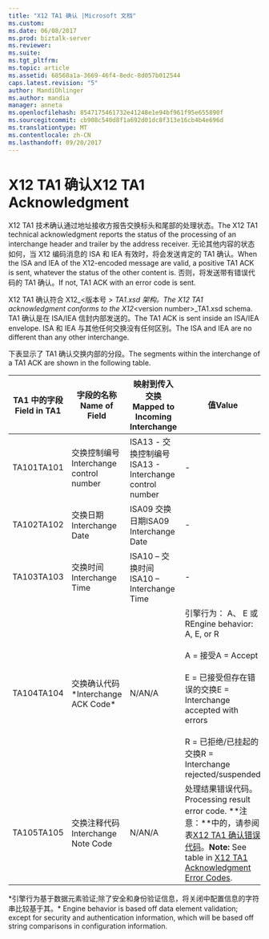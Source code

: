 ```yaml
---
title: "X12 TA1 确认 |Microsoft 文档"
ms.custom: 
ms.date: 06/08/2017
ms.prod: biztalk-server
ms.reviewer: 
ms.suite: 
ms.tgt_pltfrm: 
ms.topic: article
ms.assetid: 68568a1a-3669-46f4-8edc-8d057b012544
caps.latest.revision: "5"
author: MandiOhlinger
ms.author: mandia
manager: anneta
ms.openlocfilehash: 8547175461732e41248e1e94bf961f95e655890f
ms.sourcegitcommit: cb908c540d8f1a692d01dc8f313e16cb4b4e696d
ms.translationtype: MT
ms.contentlocale: zh-CN
ms.lasthandoff: 09/20/2017
---
```

# <a name="x12-ta1-acknowledgment"></a><span data-ttu-id="0a890-102">X12 TA1 确认</span><span class="sxs-lookup"><span data-stu-id="0a890-102">X12 TA1 Acknowledgment</span></span>
<span data-ttu-id="0a890-103">X12 TA1 技术确认通过地址接收方报告交换标头和尾部的处理状态。</span><span class="sxs-lookup"><span data-stu-id="0a890-103">The X12 TA1 technical acknowledgment reports the status of the processing of an interchange header and trailer by the address receiver.</span></span> <span data-ttu-id="0a890-104">无论其他内容的状态如何，当 X12 编码消息的 ISA 和 IEA 有效时，将会发送肯定的 TA1 确认。</span><span class="sxs-lookup"><span data-stu-id="0a890-104">When the ISA and IEA of the X12-encoded message are valid, a positive TA1 ACK is sent, whatever the status of the other content is.</span></span> <span data-ttu-id="0a890-105">否则，将发送带有错误代码的 TA1 确认。</span><span class="sxs-lookup"><span data-stu-id="0a890-105">If not, TA1 ACK with an error code is sent.</span></span>  
  
 <span data-ttu-id="0a890-106">X12 TA1 确认符合 X12_\<版本号 > _TA1.xsd 架构。</span><span class="sxs-lookup"><span data-stu-id="0a890-106">The X12 TA1 acknowledgment conforms to the X12_\<version number>_TA1.xsd schema.</span></span> <span data-ttu-id="0a890-107">TA1 确认是在 ISA/IEA 信封内部发送的。</span><span class="sxs-lookup"><span data-stu-id="0a890-107">The TA1 ACK is sent inside an ISA/IEA envelope.</span></span> <span data-ttu-id="0a890-108">ISA 和 IEA 与其他任何交换没有任何区别。</span><span class="sxs-lookup"><span data-stu-id="0a890-108">The ISA and IEA are no different than any other interchange.</span></span>  
  
 <span data-ttu-id="0a890-109">下表显示了 TA1 确认交换内部的分段。</span><span class="sxs-lookup"><span data-stu-id="0a890-109">The segments within the interchange of a TA1 ACK are shown in the following table.</span></span>  
  
|<span data-ttu-id="0a890-110">TA1 中的字段</span><span class="sxs-lookup"><span data-stu-id="0a890-110">Field in TA1</span></span>|<span data-ttu-id="0a890-111">字段的名称</span><span class="sxs-lookup"><span data-stu-id="0a890-111">Name of Field</span></span>|<span data-ttu-id="0a890-112">映射到传入交换</span><span class="sxs-lookup"><span data-stu-id="0a890-112">Mapped to Incoming Interchange</span></span>|<span data-ttu-id="0a890-113">值</span><span class="sxs-lookup"><span data-stu-id="0a890-113">Value</span></span>|  
|------------------|-------------------|------------------------------------|-----------|  
|<span data-ttu-id="0a890-114">TA101</span><span class="sxs-lookup"><span data-stu-id="0a890-114">TA101</span></span>|<span data-ttu-id="0a890-115">交换控制编号</span><span class="sxs-lookup"><span data-stu-id="0a890-115">Interchange control number</span></span>|<span data-ttu-id="0a890-116">ISA13 - 交换控制编号</span><span class="sxs-lookup"><span data-stu-id="0a890-116">ISA13 - Interchange control number</span></span>|-|  
|<span data-ttu-id="0a890-117">TA102</span><span class="sxs-lookup"><span data-stu-id="0a890-117">TA102</span></span>|<span data-ttu-id="0a890-118">交换日期</span><span class="sxs-lookup"><span data-stu-id="0a890-118">Interchange Date</span></span>|<span data-ttu-id="0a890-119">ISA09 交换日期</span><span class="sxs-lookup"><span data-stu-id="0a890-119">ISA09 Interchange Date</span></span>|-|  
|<span data-ttu-id="0a890-120">TA103</span><span class="sxs-lookup"><span data-stu-id="0a890-120">TA103</span></span>|<span data-ttu-id="0a890-121">交换时间</span><span class="sxs-lookup"><span data-stu-id="0a890-121">Interchange Time</span></span>|<span data-ttu-id="0a890-122">ISA10 – 交换时间</span><span class="sxs-lookup"><span data-stu-id="0a890-122">ISA10 – Interchange Time</span></span>|-|  
|<span data-ttu-id="0a890-123">TA104</span><span class="sxs-lookup"><span data-stu-id="0a890-123">TA104</span></span>|<span data-ttu-id="0a890-124">交换确认代码*</span><span class="sxs-lookup"><span data-stu-id="0a890-124">Interchange ACK Code*</span></span>|<span data-ttu-id="0a890-125">N/A</span><span class="sxs-lookup"><span data-stu-id="0a890-125">N/A</span></span>|<span data-ttu-id="0a890-126">引擎行为： A、 E 或 R</span><span class="sxs-lookup"><span data-stu-id="0a890-126">Engine behavior: A, E, or R</span></span><br /><br /> <span data-ttu-id="0a890-127">A = 接受</span><span class="sxs-lookup"><span data-stu-id="0a890-127">A = Accept</span></span><br /><br /> <span data-ttu-id="0a890-128">E = 已接受但存在错误的交换</span><span class="sxs-lookup"><span data-stu-id="0a890-128">E = Interchange accepted with errors</span></span><br /><br /> <span data-ttu-id="0a890-129">R = 已拒绝/已挂起的交换</span><span class="sxs-lookup"><span data-stu-id="0a890-129">R = Interchange rejected/suspended</span></span>|  
|<span data-ttu-id="0a890-130">TA105</span><span class="sxs-lookup"><span data-stu-id="0a890-130">TA105</span></span>|<span data-ttu-id="0a890-131">交换注释代码</span><span class="sxs-lookup"><span data-stu-id="0a890-131">Interchange Note Code</span></span>|<span data-ttu-id="0a890-132">N/A</span><span class="sxs-lookup"><span data-stu-id="0a890-132">N/A</span></span>|<span data-ttu-id="0a890-133">处理结果错误代码。</span><span class="sxs-lookup"><span data-stu-id="0a890-133">Processing result error code.</span></span> <span data-ttu-id="0a890-134">**注意：**中的，请参阅表[X12 TA1 确认错误代码](../core/x12-ta1-acknowledgment-error-codes.md)。</span><span class="sxs-lookup"><span data-stu-id="0a890-134">**Note:**  See table in [X12 TA1 Acknowledgment Error Codes](../core/x12-ta1-acknowledgment-error-codes.md).</span></span>|  
  
 <span data-ttu-id="0a890-135">\*引擎行为基于数据元素验证;除了安全和身份验证信息，将关闭中配置信息的字符串比较基于其。</span><span class="sxs-lookup"><span data-stu-id="0a890-135">\* Engine behavior is based off data element validation; except for security and authentication information, which will be based off string comparisons in configuration information.</span></span>